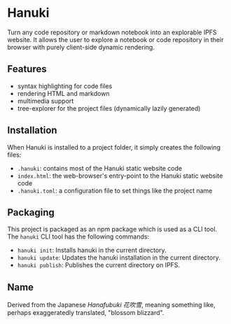 # Hanuki

Turn any code repository or markdown notebook into an explorable IPFS website.
It allows the user to explore a notebook or code repository in their browser with purely client-side dynamic rendering.

## Features

- syntax highlighting for code files
- rendering HTML and markdown
- multimedia support
- tree-explorer for the project files (dynamically lazily generated)

## Installation

When Hanuki is installed to a project folder, it simply creates the following files:
  - `.hanuki`: contains most of the Hanuki static website code 
  - `index.html`: the web-browser's entry-point to the Hanuki static website code
  - `.hanuki.toml`: a configuration file to set things like the project name 

## Packaging

This project is packaged as an npm package which is used as a CLI tool.
The `hanuki` CLI tool has the following commands:
- `hanuki init`: Installs hanuki in the current directory.
- `hanuki update`: Updates the hanuki installation in the current directory.
- `hanuki publish`: Publishes the current directory on IPFS.

## Name

Derived from the Japanese _Hanafubuki_ _花吹雪_, meaning something like, perhaps exaggeratedly translated, "blossom blizzard".
